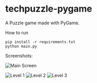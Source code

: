 # techpuzzle-pygame
A Puzzle game made with PyGame.

How to run
```
pip install -r requirements.txt
python main.py
```

Screenshots:

![Main Screen](https://i.imgur.com/RPwBkXy.png)

![Level 1](https://i.imgur.com/kAfUkgN.png)
![Level 2](https://i.imgur.com/ou33acI.png)
![Level 3](https://i.imgur.com/eZc2DBW.png)
